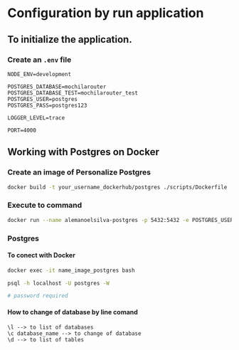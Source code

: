 # Configuration by run application


## To initialize the application. 

### Create an `.env` file 

```
NODE_ENV=development

POSTGRES_DATABASE=mochilarouter
POSTGRES_DATABASE_TEST=mochilarouter_test
POSTGRES_USER=postgres
POSTGRES_PASS=postgres123

LOGGER_LEVEL=trace

PORT=4000
```

## Working with Postgres on Docker

### Create an image of Personalize Postgres

```bash
docker build -t your_username_dockerhub/postgres ./scripts/Dockerfile
```

### Execute to command

```bash
docker run --name alemanoelsilva-postgres -p 5432:5432 -e POSTGRES_USER=postgres -e POSTGRES_PASSWORD=postgres123 -d alemanoelsilva/postgres
```

### Postgres 

#### To conect with Docker 

```bash
docker exec -it name_image_postgres bash

psql -h localhost -U postgres -W

# password required
```

#### How to change of database by line comand

```
\l --> to list of databases
\c database_name --> to change of database
\d --> to list of tables
```
